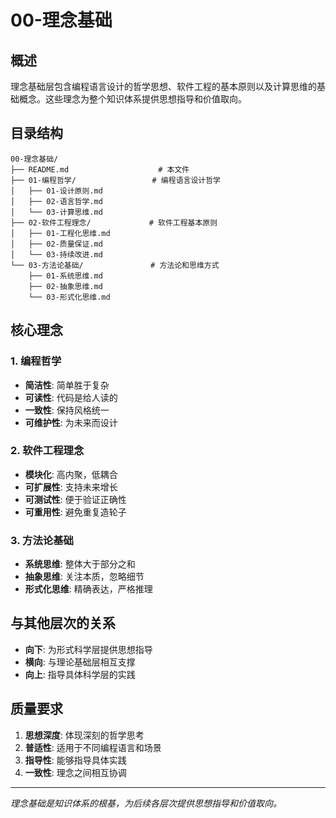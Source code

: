 # 00-理念基础

## 概述

理念基础层包含编程语言设计的哲学思想、软件工程的基本原则以及计算思维的基础概念。这些理念为整个知识体系提供思想指导和价值取向。

## 目录结构

```
00-理念基础/
├── README.md                    # 本文件
├── 01-编程哲学/                 # 编程语言设计哲学
│   ├── 01-设计原则.md
│   ├── 02-语言哲学.md
│   └── 03-计算思维.md
├── 02-软件工程理念/             # 软件工程基本原则
│   ├── 01-工程化思维.md
│   ├── 02-质量保证.md
│   └── 03-持续改进.md
└── 03-方法论基础/               # 方法论和思维方式
    ├── 01-系统思维.md
    ├── 02-抽象思维.md
    └── 03-形式化思维.md
```

## 核心理念

### 1. 编程哲学

- **简洁性**: 简单胜于复杂
- **可读性**: 代码是给人读的
- **一致性**: 保持风格统一
- **可维护性**: 为未来而设计

### 2. 软件工程理念

- **模块化**: 高内聚，低耦合
- **可扩展性**: 支持未来增长
- **可测试性**: 便于验证正确性
- **可重用性**: 避免重复造轮子

### 3. 方法论基础

- **系统思维**: 整体大于部分之和
- **抽象思维**: 关注本质，忽略细节
- **形式化思维**: 精确表达，严格推理

## 与其他层次的关系

- **向下**: 为形式科学层提供思想指导
- **横向**: 与理论基础层相互支撑
- **向上**: 指导具体科学层的实践

## 质量要求

1. **思想深度**: 体现深刻的哲学思考
2. **普适性**: 适用于不同编程语言和场景
3. **指导性**: 能够指导具体实践
4. **一致性**: 理念之间相互协调

---

*理念基础是知识体系的根基，为后续各层次提供思想指导和价值取向。*
